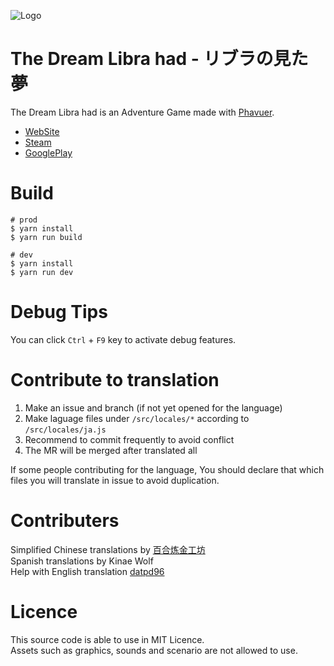 
![Logo](public/img/sprites/logo_en.png)

# The Dream Libra had - リブラの見た夢

The Dream Libra had is an Adventure Game made with [Phavuer](https://github.com/laineus/phavuer).

- [WebSite](https://libra.laineus.com/)
- [Steam](https://store.steampowered.com/app/1625720/)
- [GooglePlay](https://play.google.com/store/apps/details?id=com.laineus.libra)

# Build

```
# prod
$ yarn install
$ yarn run build
```

```
# dev
$ yarn install
$ yarn run dev
```

# Debug Tips

You can click `Ctrl` + `F9` key to activate debug features.

# Contribute to translation

1. Make an issue and branch (if not yet opened for the language)
2. Make laguage files under `/src/locales/*` according to `/src/locales/ja.js`
3. Recommend to commit frequently to avoid conflict
4. The MR will be merged after translated all

If some people contributing for the language,
You should declare that which files you will translate in issue to avoid duplication.

# Contributers

Simplified Chinese translations by [百合炼金工坊](https://yuriatelier.lofter.com/)  
Spanish translations by Kinae Wolf  
Help with English translation [datpd96](https://github.com/datpd96)

# Licence

This source code is able to use in MIT Licence.  
Assets such as graphics, sounds and scenario are not allowed to use.
